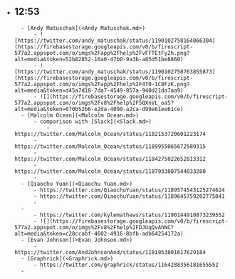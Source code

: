 - 12:53
    - 
        - [Andy Matuschak](<Andy Matuschak.md>)
            - ![https://twitter.com/andy_matuschak/status/1190102758164066304](https://firebasestorage.googleapis.com/v0/b/firescript-577a2.appspot.com/o/imgs%2Fapp%2Fhelp%2FvFFTEtFy2h.png?alt=media&token=52b82852-16a0-47b0-9a3b-a85d51be8860)
            - ![https://twitter.com/andy_matuschak/status/1190102758763855873](https://firebasestorage.googleapis.com/v0/b/firescript-577a2.appspot.com/o/imgs%2Fapp%2Fhelp%2F4T0-1C8FzK.png?alt=media&token=d45a7d18-7da7-4549-857a-940d21da7aa9)
            - ![](https://firebasestorage.googleapis.com/v0/b/firescript-577a2.appspot.com/o/imgs%2Fv8%2Fhelp%2F5QXnVL_oa5?alt=media&token=070b52b6-e2da-4090-a2ca-d99e61ee61ce)
        - [Malcolm Ocean](<Malcolm Ocean.md>)
            - comparison with [Slack](<Slack.md>)
                - https://twitter.com/Malcolm_Ocean/status/1182153720601223174
            - https://twitter.com/Malcolm_Ocean/status/1189955065672589315
            - https://twitter.com/Malcolm_Ocean/status/1184275022652813312
            - https://twitter.com/Malcolm_Ocean/status/1187933807544033280
            - 
        - [Qiaochu Yuan](<Qiaochu Yuan.md>)
            - https://twitter.com/QiaochuYuan/status/1189574543125274624
            - https://twitter.com/QiaochuYuan/status/1189645759202775041
            - 
        - 
            - https://twitter.com/kylemathews/status/1190144910873239552
            - ![](https://firebasestorage.googleapis.com/v0/b/firescript-577a2.appspot.com/o/imgs%2Fv8%2Fhelp%2FDJUqQvAhNC?alt=media&token=c28ccabf-4602-4916-8bfb-adb64254172a)
        - [Evan Johnson](<Evan Johnson.md>)
            - https://twitter.com/AndJohnsonAnd/status/1181953801617629184
        - [Graphrick](<Graphrick.md>)
            - https://twitter.com/graphrick/status/1164288356181655552
        - 
